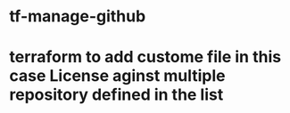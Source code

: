 # tf-manage-github

# terraform to add custome file in this case License aginst multiple repository defined in the list


